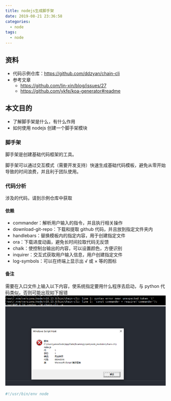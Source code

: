 ```yaml
---
title: nodejs生成脚手架
date: 2019-08-21 23:36:58
categories:
  - node
tags:
  - node
---
```


## 资料

- 代码示例仓库：https://github.com/ddzyan/chain-cli
- 参考文章
  - https://github.com/lin-xin/blog/issues/27
  - https://github.com/ykfe/koa-generator#readme

## 本文目的

- 了解脚手架是什么，有什么作用
- 如何使用 nodejs 创建一个脚手架模块

### 脚手架

脚手架是创建基础代码框架的工具。

脚手架可以通过交互模式（需要开发支持）快速生成基础代码模板，避免从零开始导致的时间浪费，并且利于团队使用。

### 代码分析

涉及的代码，请到示例仓库中获取

#### 依赖

- commander：解析用户输入的指令，并且执行相关操作
- download-git-repo：下载和提取 github 代码，并且放到指定文件夹内
- handlebars：替换模板内的指定内容，用于创建指定文件
- ora：下载进度动画，避免长时间拉取代码无反馈
- chalk：使控制台输出的内容，可以设置颜色，方便识别
- inquirer：交互式获取用户输入信息，用户创建指定文件
- log-symbols：可以在终端上显示出 √ 或 × 等的图标

<!--more-->

#### 备注

需要在入口文件上输入以下内容，使系统指定要用什么程序去启动，与 python 代码类似，否则可能出现如下报错
![image](/images/脚手架报错linux.png)
![image](/images/脚手架报错windows.png)

```js
#!/usr/bin/env node
```
